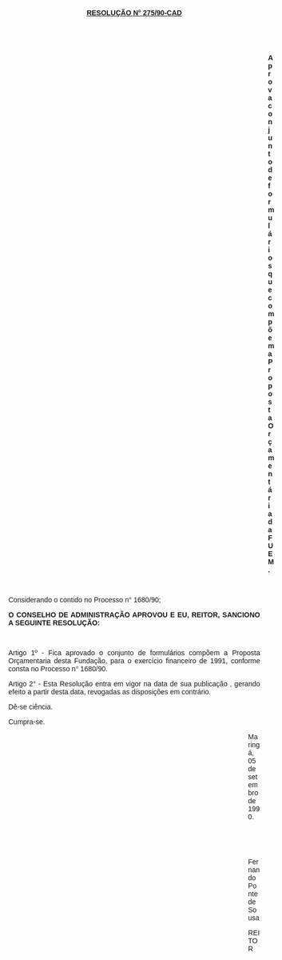 <BODY>

<B><U><FONT FACE="Arial"><P ALIGN="CENTER">RESOLU&Ccedil;&Atilde;O N° 275/90-CAD</P>
<P ALIGN="CENTER"></P>
</U><P ALIGN="CENTER">&nbsp;</P>
</B><P ALIGN="JUSTIFY">&nbsp;</P><DIR>
<DIR>
<DIR>
<DIR>
<DIR>
<DIR>
<DIR>
<DIR>
<DIR>
<DIR>
<DIR>
<DIR>
<DIR>

<B><P ALIGN="JUSTIFY">Aprova conjunto de formul&aacute;rios que comp&otilde;em a Proposta Or&ccedil;ament&aacute;ria da FUEM.</P>
<P ALIGN="JUSTIFY"></P>
<P ALIGN="JUSTIFY">&nbsp;</P></DIR>
</DIR>
</DIR>
</DIR>
</DIR>
</DIR>
</DIR>
</DIR>
</DIR>
</DIR>
</DIR>
</DIR>
</DIR>

</B><P ALIGN="JUSTIFY">Considerando o contido no Processo n° 1680/90;</P>
<P ALIGN="JUSTIFY"></P>
<B><P ALIGN="JUSTIFY">O CONSELHO DE ADMINISTRA&Ccedil;&Atilde;O APROVOU E EU, REITOR, SANCIONO A SEGUINTE RESOLU&Ccedil;&Atilde;O:</P>
</B><P ALIGN="JUSTIFY"></P>
<P ALIGN="JUSTIFY">&nbsp;</P>
<P ALIGN="JUSTIFY">Artigo 1º - Fica aprovado o conjunto de formul&aacute;rios comp&otilde;em a Proposta Or&ccedil;amentaria desta Funda&ccedil;&atilde;o, para o exerc&iacute;cio financeiro de 1991, conforme consta no Processo n° 1680/90.</P>
<P ALIGN="JUSTIFY">Artigo 2° - Esta Resolu&ccedil;&atilde;o entra em vigor na data de sua publica&ccedil;&atilde;o , gerando efeito a partir desta data, revogadas as disposi&ccedil;&otilde;es em contr&aacute;rio.</P>
<P ALIGN="JUSTIFY">D&ecirc;-se ci&ecirc;ncia.</P>
<P ALIGN="JUSTIFY">Cumpra-se.</P><DIR>
<DIR>
<DIR>
<DIR>
<DIR>
<DIR>
<DIR>
<DIR>
<DIR>
<DIR>
<DIR>
<DIR>

<P ALIGN="JUSTIFY">Maring&aacute;, 05 de setembro de 1990.</P>
<P ALIGN="JUSTIFY"></P>
<P ALIGN="JUSTIFY">&nbsp;</P>
<P ALIGN="JUSTIFY">&nbsp;</P>
<P ALIGN="JUSTIFY">Fernando Ponte de Sousa</P>
<P ALIGN="JUSTIFY">REITOR</P>
<P ALIGN="JUSTIFY"></P>
<P ALIGN="JUSTIFY">&nbsp;</P></DIR>
</DIR>
</DIR>
</DIR>
</DIR>
</DIR>
</DIR>
</DIR>
</DIR>
</DIR>
</DIR>
</DIR>
</FONT></BODY>
